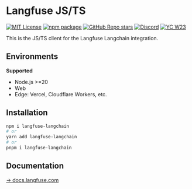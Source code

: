 # Langfuse JS/TS

[![MIT License](https://img.shields.io/badge/License-MIT-red.svg?style=flat-square)](https://opensource.org/licenses/MIT) [![npm package](https://img.shields.io/npm/v/langfuse?style=flat-square)](https://www.npmjs.com/package/langfuse) [![GitHub Repo stars](https://img.shields.io/github/stars/langfuse/langfuse?style=flat-square&logo=GitHub&label=langfuse%2Flangfuse)](https://github.com/langfuse/langfuse) [![Discord](https://img.shields.io/discord/1111061815649124414?style=flat-square&logo=Discord&logoColor=white&label=Discord&color=%23434EE4)](https://discord.gg/7NXusRtqYU) [![YC W23](https://img.shields.io/badge/Y%20Combinator-W23-orange?style=flat-square)](https://www.ycombinator.com/companies/langfuse)

This is the JS/TS client for the Langfuse Langchain integration.

## Environments

**Supported**

- Node.js >=20
- Web
- Edge: Vercel, Cloudflare Workers, etc.

## Installation

```bash
npm i langfuse-langchain
# or
yarn add langfuse-langchain
# or
pnpm i langfuse-langchain
```

## Documentation

[→ docs.langfuse.com](https://langfuse.com/docs/integrations/langchain/typescript)
